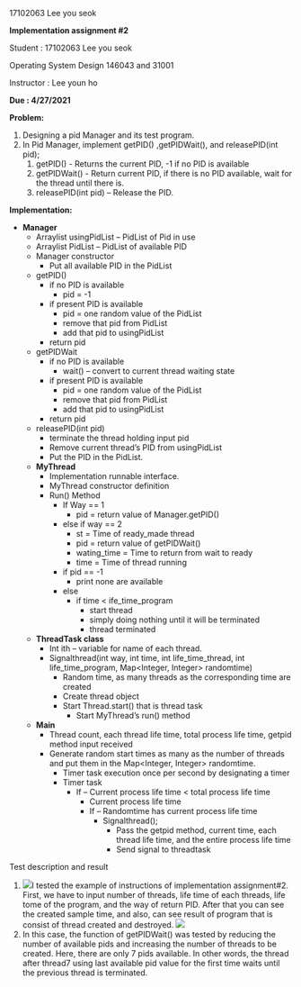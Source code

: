 ﻿17102063 Lee you seok

**Implementation assignment #2**

Student : 17102063 Lee you seok

Operating System Design 146043 and 31001

Instructor : Lee youn ho

**Due : 4/27/2021**

**Problem:**

1. Designing a pid Manager and its test program.
1. In Pid Manager, implement getPID() ,getPIDWait(), and releasePID(int pid);
   1. getPID() - Returns the current PID, -1 if no PID is available
   1. getPIDWait() - Return current PID, if there is no PID available, wait for the thread until there is.
   1. releasePID(int pid) – Release the PID.

**Implementation:**

- **Manager**
  - Arraylist usingPidList – PidList of Pid in use
  - Arraylist PidList – PidList of available PID
  - Manager constructor
    - Put all available PID in the PidList 
  - getPID()
    - if no PID is available
      - pid = -1
    - if present PID is available 
      - pid = one random value of the PidList
      - remove that pid from PidList
      - add that pid to usingPidList
    - return pid
  - getPIDWait
    - if no PID is available
      - wait() – convert to current thread waiting state
    - if present PID is available 
      - pid = one random value of the PidList
      - remove that pid from PidList
      - add that pid to usingPidList
    - return pid
  - releasePID(int pid)
    - terminate the thread holding input pid
    - Remove current thread’s PID from usingPidList
    - Put the PID in the PidList.
  - **MyThread**
    - Implementation runnable interface.
    - MyThread constructor definition
    - Run() Method
      - If Way == 1 
        - pid = return value of Manager.getPID() 
      - else if way == 2
        - st = Time of ready\_made thread
        - pid = return value of getPIDWait()
        - wating\_time = Time to return from wait to ready
        - time = Time of thread running
      - if pid == -1
        - print none are available
      - else
        - if time < ife\_time\_program
          - start thread
          - simply doing nothing until it will be terminated
          - thread terminated
  - **ThreadTask class**
    - Int ith – variable for name of each thread.
    - Signalthread(int way, int time, int life\_time\_thread, int life\_time\_program, Map<Integer, Integer> randomtime)
      - Random time, as many threads as the corresponding time are created
      - Create thread object
      - Start Thread.start() that is thread task 
        - Start MyThread’s run() method
  - **Main**
    - Thread count, each thread life time, total process life time, getpid method input received
    - Generate random start times as many as the number of threads and put them in the Map<Integer, Integer> randomtime.
      - Timer task execution once per second by designating a timer
      - Timer task
        - If – Current process life time < total process life time
          - Current process life time
          - If – Randomtime has current process life time
            - Signalthread();
              - Pass the getpid method, current time, each thread life time, and the entire process life time
              - Send signal to threadtask



Test description and result

1. ![](Aspose.Words.c8338ed8-1187-4538-be6c-140a10f62dfd.001.png)I tested the example of instructions of implementation assignment#2. First, we have to input number of threads, life time of each threads, life tome of the program, and the way of return PID. After that you can see the created sample time, and also, can see result of program that is consist of thread created and destroyed. ![](Aspose.Words.c8338ed8-1187-4538-be6c-140a10f62dfd.002.png)
1. In this case, the function of getPIDWait() was tested by reducing the number of available pids and increasing the number of threads to be created. Here, there are only 7 pids available. In other words, the thread after thread7 using last available pid value ​​for the first time waits until the previous thread is terminated.
